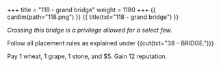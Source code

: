 +++
title = "118 - grand bridge"
weight = 1180
+++
{{ cardim(path="118.png") }}
{{ title(txt="118 - grand bridge") }}

*Crossing this bridge is a privilege allowed for a select few.*

Follow all placement rules as explained under {{cut(txt="38 - BRIDGE.")}}

Pay 1 wheat, 1 grape, 1 stone, and $5. Gain 12 reputation.
